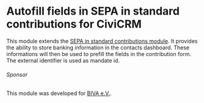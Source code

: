 # Autofill fields in SEPA in standard contributions for CiviCRM

This module extends the [SEPA in standard contributions module](https://github.com/gellweiler/net.gellweiler.sepacontribution). It provides the ability to store banking information in the contacts dashboard. These informations will then be used to prefill the fields in the contribution form. The external identifier is used as mandate id.

###### Sponsor
This module was developed for [BIVA e.V.](http://www.biva.de).

